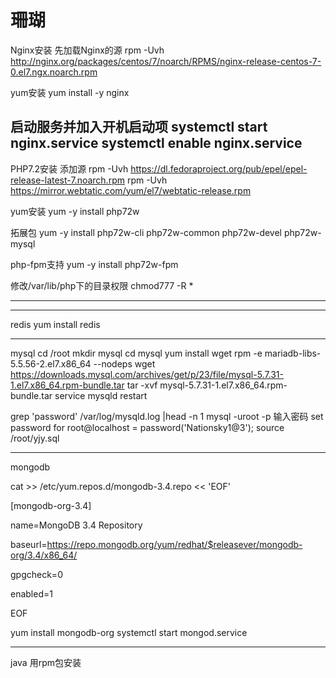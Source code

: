 # 珊瑚

Nginx安装
先加载Nginx的源
rpm -Uvh http://nginx.org/packages/centos/7/noarch/RPMS/nginx-release-centos-7-0.el7.ngx.noarch.rpm

yum安装
yum install -y nginx

启动服务并加入开机启动项
systemctl start nginx.service
systemctl enable nginx.service
-------------------------------------------------------------------------------------
PHP7.2安装
添加源
rpm -Uvh https://dl.fedoraproject.org/pub/epel/epel-release-latest-7.noarch.rpm
rpm -Uvh https://mirror.webtatic.com/yum/el7/webtatic-release.rpm

yum安装
yum -y install php72w

拓展包
yum -y install php72w-cli php72w-common php72w-devel php72w-mysql

php-fpm支持
yum -y install php72w-fpm


修改/var/lib/php下的目录权限
chmod777 -R *

--------------------------------------------------------------------------------------


------------------------------------------------------------------
redis
yum install redis









---------------------------------------------------------------
mysql
cd /root
mkdir mysql
cd mysql
yum install wget
rpm -e mariadb-libs-5.5.56-2.el7.x86_64  --nodeps
wget https://downloads.mysql.com/archives/get/p/23/file/mysql-5.7.31-1.el7.x86_64.rpm-bundle.tar
tar -xvf mysql-5.7.31-1.el7.x86_64.rpm-bundle.tar
service mysqld restart

grep 'password' /var/log/mysqld.log |head -n 1
mysql -uroot -p
输入密码
set password for root@localhost = password('Nationsky1@3');
source /root/yjy.sql


----------------------------------------------
mongodb

cat >> /etc/yum.repos.d/mongodb-3.4.repo << 'EOF'

[mongodb-org-3.4]

name=MongoDB 3.4 Repository

baseurl=https://repo.mongodb.org/yum/redhat/$releasever/mongodb-org/3.4/x86_64/

gpgcheck=0

enabled=1

EOF


yum install mongodb-org
systemctl start mongod.service

----------------------------------------------------
java
用rpm包安装
